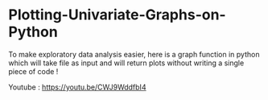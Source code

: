 # Plotting-Univariate-Graphs-on-Python
To make exploratory data analysis easier, here is a graph function in python which will take file as input and will return plots without writing a single piece of code ! 


 Youtube : https://youtu.be/CWJ9WddfbI4
